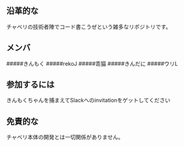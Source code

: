 ## 沿革的な

チャベリの技術者陣でコード書こうぜという雑多なリポジトリです。


## メンバ
#####きんもく
#####rekoJ
#####乖猫
#####きんだに
#####ウリL

## 参加するには
きんもくちゃんを捕まえてSlackへのinvitationをゲットしてください


## 免責的な

チャベリ本体の開発とは一切関係がありません。
